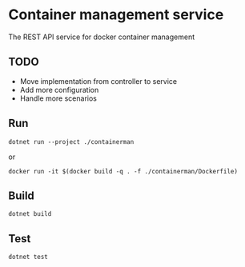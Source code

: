 # Container management service
The REST API service for docker container management

## TODO
* Move implementation from controller to service
* Add more configuration
* Handle more scenarios

## Run
`dotnet run --project ./containerman`

or

`docker run -it $(docker build -q . -f ./containerman/Dockerfile)`
## Build
`dotnet build`
## Test
`dotnet test`